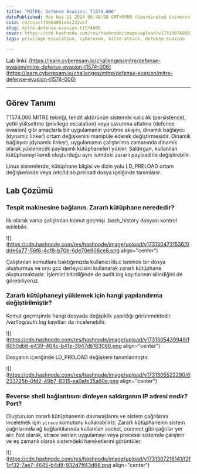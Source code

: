 ```yaml
---
title: "MITRE: Defense Evasion: T1574.006"
datePublished: Mon Nov 11 2024 06:48:58 GMT+0000 (Coordinated Universal Time)
cuid: cm3cnxclf000o09ie6i222ws7
slug: mitre-defense-evasion-t1574006
cover: https://cdn.hashnode.com/res/hashnode/image/upload/v1731307680916/6fd0cb64-9982-47c3-b499-efd74f466517.png
tags: privilege-escalation, cyberexam, mitre-attack, defense-evasion

---
```


Lab linki: [https://learn.cyberexam.io/challenges/mitre/defense-evasion/mitre-defense-evasion-t1574-006](https://learn.cyberexam.io/challenges/mitre/defense-evasion/mitre-defense-evasion-t1574-006)

---

## Görev Tanımı

T1574.006 MITRE tekniği, tehdit aktörünün sistemde kalıcılık (persistence), yetki yükseltme (privilege escalation) veya savunma atlatma (defense evasion) gibi amaçlarla bir uygulamanın yürütme akışını, dinamik bağlayıcı (dynamic linker) ortam değişkenini manipüle ederek değiştirmesidir. Dinamik bağlayıcı (dynamic linker), uygulamanın çalıştırılma zamanında dinamik olarak yüklenecek paylaşımlı kütüphaneleri yükler. Saldırgan, kullanılan kütüphaneyi kendi oluşturduğu aynı isimdeki zararlı payload ile değiştirebilir.

Linux sistemlerde, kütüphane bilgisi ve dizin yolu LD\_PRELOAD ortam değişkeninde veya /etc/ld.so.preload dosya içeiğinde tanımlanır.

## Lab Çözümü

### Tespit makinesine bağlanın. Zararlı kütüphane nerededir?

İlk olarak varsa çalıştırılan komut geçmişi .bash\_history dosyası kontrol edilebilir.

![](https://cdn.hashnode.com/res/hashnode/image/upload/v1731304731536/0dde6a77-56f6-4cf8-b70b-6de70e908ce8.png align="center")

Çalıştırılan komutlara baktığımızda kullanıcı lib.c isminde bir dosya oluşturmuş ve onu gcc derleyicisini kullanarak zararlı kütüphane oluşturmaktadır. İşlemini bitirdiğinde de audit.log kayıtlarının silindiğini de görebiliyoruz.

### Zararlı kütüphaneyi yüklemek için hangi yapılandırma değiştirilmiştir?

Komut geçmişinde hangi dosyada değişiklik yapıldığı görünmektedir. /var/log/auth.log kayıtları da incelenebilir.

![](https://cdn.hashnode.com/res/hashnode/image/upload/v1731305439949/f6050db6-e439-404c-b41e-3947db163088.png align="center")

Dosyanın içeriğinde LD\_PRELOAD değişkeni tanımlanmıştır.

![](https://cdn.hashnode.com/res/hashnode/image/upload/v1731305522290/6233725b-0fd2-49b7-8315-ea0afe35a60e.png align="center")

### Reverse shell bağlantısını dinleyen saldırganın IP adresi nedir? Port?

Oluşturulan zararlı kütüphanenin davranışlarını ve sistem çağrılarını incelemek için `strace` komutunu kullanabiliriz. Zararlı kütüphanenin sistem çağrılarında ağ bağlantılarında kullanılan socket, connect gibi çağrılar yer alır. Not olarak, strace verilen uygulamayı veya processi sistemde çalıştırır ve eş zamanlı olarak sistemdeki hareketlerini görüntüler.

![](https://cdn.hashnode.com/res/hashnode/image/upload/v1731307216141/f2f1cf32-7ae7-4645-b4d8-932d7ff43d66.png align="center")